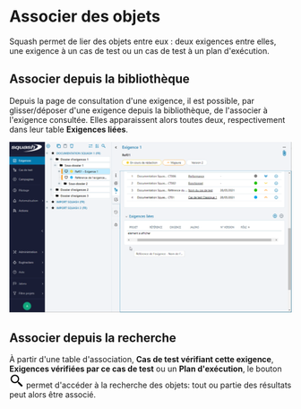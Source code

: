 # Associer des objets

Squash permet de lier des objets entre eux : deux exigences entre elles, une exigence à un cas de test ou un cas de test à un plan d'exécution.

## Associer depuis la bibliothèque
Depuis la page de consultation d'une exigence, il est possible, par glisser/déposer d'une exigence depuis la bibliothèque, de l'associer à l'exigence consultée. Elles apparaissent alors toutes deux, respectivement dans leur table **Exigences liées**.

![Associer depuis la bibliothèque](resources/associer-bibliotheque-fr.png)

## Associer depuis la recherche
À partir d'une table d'association, **Cas de test vérifiant cette exigence**, **Exigences vérifiées par ce cas de test** ou un **Plan d'exécution**, le bouton ![Rechercher](resources/browse.png) permet d'accéder à la recherche des objets: tout ou partie des résultats peut alors être associé.
